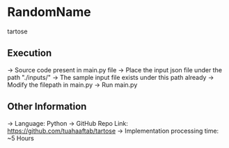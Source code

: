 # RandomName
tartose

## Execution

-> Source code present in main.py file
-> Place the input json file under the path "./inputs/"
-> The sample input file exists under this path already
-> Modify the filepath in main.py
-> Run main.py

## Other Information
-> Language: Python
-> GitHub Repo Link: https://github.com/tuahaaftab/tartose
-> Implementation processing time: ~5 Hours